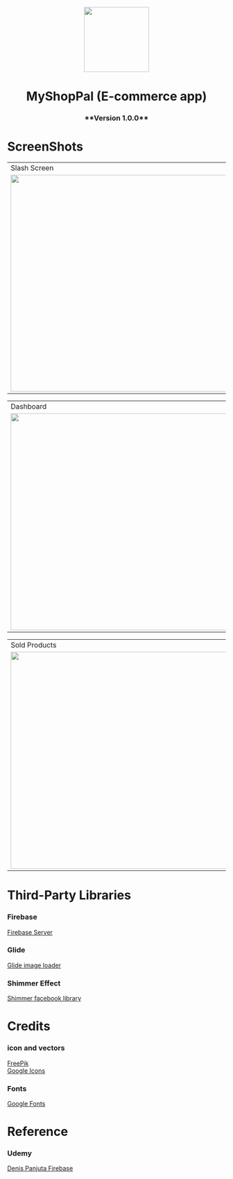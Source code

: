

<p align="center">
  <img src="https://user-images.githubusercontent.com/81689972/124975747-f7d48080-e04b-11eb-8600-90dc89b3c652.png" width=150/>
  <h1 align="center">MyShopPal (E-commerce app)</h1>
  <h3 align="center">**Version 1.0.0**</h3>

</p>

# ScreenShots

<table>
  <tr>
    <td>Slash Screen</td>
     <td>Login Screen</td>
     <td>Register Screen</td>
  </tr>
  <tr>
    <td><img src="https://user-images.githubusercontent.com/81689972/124970978-4b43d000-e046-11eb-8824-cc1e7c4698ba.jpg" width=500 ></td>
    <td><img src="https://user-images.githubusercontent.com/81689972/124973786-9e6b5200-e049-11eb-86c9-0a5544508207.jpg" width=500 ></td>
    <td><img src="https://user-images.githubusercontent.com/81689972/124971051-5eef3680-e046-11eb-9bb6-48b56f47422c.jpg" width=500 ></td>
  </tr>
 </table>
 
 <table>
  <tr>
    <td>Dashboard</td>
     <td>Products Screen</td>
     <td>Orders Screen</td>
  </tr>
  <tr>
    <td><img src="https://user-images.githubusercontent.com/81689972/124971095-69113500-e046-11eb-99b5-7a818dd73681.jpg" width=500></td>
    <td><img src="https://user-images.githubusercontent.com/81689972/124971125-73333380-e046-11eb-8ca3-3c43cdc817e3.jpg" width=500></td>
    <td><img src="https://user-images.githubusercontent.com/81689972/124971164-7fb78c00-e046-11eb-8f54-3f1330dbc27a.jpg" width=500></td>
  </tr>
 </table>
 
  <table>
  <tr>
    <td>Sold Products</td>
     <td>My Cart</td>
     <td>Checkout Screen</td>
  </tr>
  <tr>
    <td><img src="https://user-images.githubusercontent.com/81689972/124971227-8f36d500-e046-11eb-9033-405d1228f210.jpg" width=500></td>
    <td><img src="https://user-images.githubusercontent.com/81689972/124971266-9bbb2d80-e046-11eb-8716-598b7c312e97.jpg" width=500></td>
    <td><img src="https://user-images.githubusercontent.com/81689972/124971301-a4136880-e046-11eb-8e5d-2b670baf81f0.jpg" width=500></td>
  </tr>
 </table>
 
 # Third-Party Libraries
 ### Firebase
 [Firebase Server](https://github.com/firebase/quickstart-android)
  ### Glide
 [Glide image loader](https://github.com/bumptech/glide)
 ### Shimmer Effect
 [Shimmer facebook library](http://facebook.github.io/shimmer-android/)
 
 # Credits
 ### icon and vectors
 [FreePik](https://www.freepik.com/)
 <br/>
 [Google Icons](https://fonts.google.com/icons)
 ### Fonts
 [Google Fonts](https://fonts.google.com/)
 
 # Reference
 ### Udemy
 [Denis Panjuta Firebase](https://www.udemy.com/share/103IMk2@PkdKVGJjWlQOd0BGAnd3RBRuSldiYw==/)


